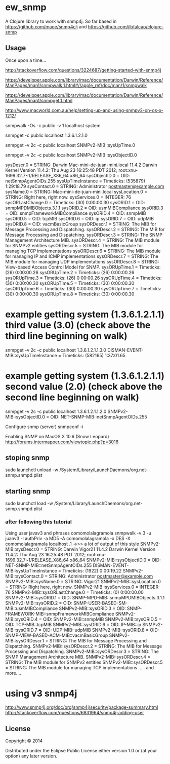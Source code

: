 # ew_snmp

A Clojure library to work with snmp4j.
So far based in https://github.com/maoe/snmp4clj and https://github.com/jlbfalcao/clojure-snmp

## Usage

Once upon a time...

http://stackoverflow.com/questions/3224687/getting-started-with-snmp4j

https://developer.apple.com/library/mac/documentation/Darwin/Reference/ManPages/man1/snmpwalk.1.html#//apple_ref/doc/man/1/snmpwalk

https://developer.apple.com/library/mac/documentation/Darwin/Reference/ManPages/man1/snmpget.1.html


http://www.macworld.com.au/help/setting-up-and-using-snmpv3-on-os-x-1212/

snmpwalk -Os -c public -v 1 localhost system

snmpget -c public localhost 1.3.6.1.2.1.0

snmpget -v 2c -c public localhost SNMPv2-MIB::sysUpTime.0

snmpget -v 2c -c public localhost SNMPv2-MIB::sysObjectID.0

sysDescr.0 = STRING: Darwin Mac-mini-de-juan-mini.local 11.4.2 Darwin Kernel Version 11.4.2: Thu Aug 23 16:25:48 PDT 2012; root:xnu-1699.32.7~1/RELEASE_X86_64 x86_64
sysObjectID.0 = OID: netSnmpAgentOIDs.255
sysUpTimeInstance = Timeticks: (535879) 1:29:18.79
sysContact.0 = STRING: Administrator <postmaster@example.com>
sysName.0 = STRING: Mac-mini-de-juan-mini.local
sysLocation.0 = STRING: Right here, right now.
sysServices.0 = INTEGER: 76
sysORLastChange.0 = Timeticks: (30) 0:00:00.30
sysORID.1 = OID: snmpMPDMIBObjects.3.1.1
sysORID.2 = OID: usmMIBCompliance
sysORID.3 = OID: snmpFrameworkMIBCompliance
sysORID.4 = OID: snmpMIB
sysORID.5 = OID: tcpMIB
sysORID.6 = OID: ip
sysORID.7 = OID: udpMIB
sysORID.8 = OID: vacmBasicGroup
sysORDescr.1 = STRING: The MIB for Message Processing and Dispatching.
sysORDescr.2 = STRING: The MIB for Message Processing and Dispatching.
sysORDescr.3 = STRING: The SNMP Management Architecture MIB.
sysORDescr.4 = STRING: The MIB module for SNMPv2 entities
sysORDescr.5 = STRING: The MIB module for managing TCP implementations
sysORDescr.6 = STRING: The MIB module for managing IP and ICMP implementations
sysORDescr.7 = STRING: The MIB module for managing UDP implementations
sysORDescr.8 = STRING: View-based Access Control Model for SNMP.
sysORUpTime.1 = Timeticks: (26) 0:00:00.26
sysORUpTime.2 = Timeticks: (26) 0:00:00.26
sysORUpTime.3 = Timeticks: (26) 0:00:00.26
sysORUpTime.4 = Timeticks: (30) 0:00:00.30
sysORUpTime.5 = Timeticks: (30) 0:00:00.30
sysORUpTime.6 = Timeticks: (30) 0:00:00.30
sysORUpTime.7 = Timeticks: (30) 0:00:00.30
sysORUpTime.8 = Timeticks: (30) 0:00:00.30


# example getting system (1.3.6.1.2.1.1) third value (3.0) (check above the third line beginning on walk)
snmpget -v 2c -c public localhost 1.3.6.1.2.1.1.3.0
DISMAN-EVENT-MIB::sysUpTimeInstance = Timeticks: (582165) 1:37:01.65


# example getting system (1.3.6.1.2.1.1) second value (2.0) (check above the second line beginning on walk)
snmpget -v 2c -c public localhost 1.3.6.1.2.1.1.2.0
SNMPv2-MIB::sysObjectID.0 = OID: NET-SNMP-MIB::netSnmpAgentOIDs.255


Configure snmp (server)
snmpconf -i


Enabling SNMP on MacOS X 10.6 (Snow Leopard)
http://forums.intermapper.com/viewtopic.php?p=3016

## stoping snmp
sudo launchctl unload -w /System/Library/LaunchDaemons/org.net-snmp.snmpd.plist

## starting snmp
sudo launchctl load -w /System/Library/LaunchDaemons/org.net-snmp.snmpd.plist

### after following this tutorial
Using user javav3 and phrases comomolalagramola
snmpwalk -v 3 -u juanv3 -l authPriv -a MD5 -A comomolalagramola -x DES -X comomolalagramola localhost .1
->>> a lot of output of this style
SNMPv2-MIB::sysDescr.0 = STRING: Darwin Vigor21 11.4.2 Darwin Kernel Version 11.4.2: Thu Aug 23 16:25:48 PDT 2012; root:xnu-1699.32.7~1/RELEASE_X86_64 x86_64
SNMPv2-MIB::sysObjectID.0 = OID: NET-SNMP-MIB::netSnmpAgentOIDs.255
DISMAN-EVENT-MIB::sysUpTimeInstance = Timeticks: (1922) 0:00:19.22
SNMPv2-MIB::sysContact.0 = STRING: Administrator <postmaster@example.com>
SNMPv2-MIB::sysName.0 = STRING: Vigor21
SNMPv2-MIB::sysLocation.0 = STRING: Right here, right now.
SNMPv2-MIB::sysServices.0 = INTEGER: 76
SNMPv2-MIB::sysORLastChange.0 = Timeticks: (0) 0:00:00.00
SNMPv2-MIB::sysORID.1 = OID: SNMP-MPD-MIB::snmpMPDMIBObjects.3.1.1
SNMPv2-MIB::sysORID.2 = OID: SNMP-USER-BASED-SM-MIB::usmMIBCompliance
SNMPv2-MIB::sysORID.3 = OID: SNMP-FRAMEWORK-MIB::snmpFrameworkMIBCompliance
SNMPv2-MIB::sysORID.4 = OID: SNMPv2-MIB::snmpMIB
SNMPv2-MIB::sysORID.5 = OID: TCP-MIB::tcpMIB
SNMPv2-MIB::sysORID.6 = OID: IP-MIB::ip
SNMPv2-MIB::sysORID.7 = OID: UDP-MIB::udpMIB
SNMPv2-MIB::sysORID.8 = OID: SNMP-VIEW-BASED-ACM-MIB::vacmBasicGroup
SNMPv2-MIB::sysORDescr.1 = STRING: The MIB for Message Processing and Dispatching.
SNMPv2-MIB::sysORDescr.2 = STRING: The MIB for Message Processing and Dispatching.
SNMPv2-MIB::sysORDescr.3 = STRING: The SNMP Management Architecture MIB.
SNMPv2-MIB::sysORDescr.4 = STRING: The MIB module for SNMPv2 entities
SNMPv2-MIB::sysORDescr.5 = STRING: The MIB module for managing TCP implementations
..... and more....


# using v3 snmp4j
http://www.snmp4j.org/doc/org/snmp4j/security/package-summary.html
http://stackoverflow.com/questions/6831964/snmp4j-adding-user

## License

Copyright © 2014

Distributed under the Eclipse Public License either version 1.0 or (at
your option) any later version.
